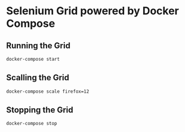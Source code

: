 # Selenium Grid powered by Docker Compose

## Running the Grid

```sh
docker-compose start
```

## Scalling the Grid

```sh
docker-compose scale firefox=12
```

## Stopping the Grid

```sh
docker-compose stop
```